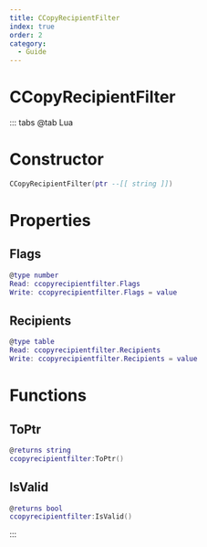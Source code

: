 ```yaml
---
title: CCopyRecipientFilter
index: true
order: 2
category:
  - Guide
---
```


# CCopyRecipientFilter

::: tabs
@tab Lua
# Constructor
```lua
CCopyRecipientFilter(ptr --[[ string ]])
```
# Properties
## Flags 
```lua
@type number
Read: ccopyrecipientfilter.Flags
Write: ccopyrecipientfilter.Flags = value
```
## Recipients 
```lua
@type table
Read: ccopyrecipientfilter.Recipients
Write: ccopyrecipientfilter.Recipients = value
```
# Functions
## ToPtr
```lua
@returns string
ccopyrecipientfilter:ToPtr()
```
## IsValid
```lua
@returns bool
ccopyrecipientfilter:IsValid()
```

:::